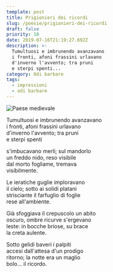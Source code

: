 ```yaml
---
template: post
title: Prigionieri dei ricordi
slug: /poesie/prigionieri-dei-ricordi
draft: false
priority: 10
date: 2019-07-16T21:19:27.692Z
description: >-
  Tumultuosi e imbrunendo avanzavano
  i fronti, afoni frassini urlavano
  d'inverno l'avvento; tra pruni
  e sterpi spenti...
category: Odi barbare
tags:
  - impressioni
  - odi barbare
---
```


![Paese medievale](/media/odi-barbare/prigionieri-dei-ricordi.jpg)

Tumultuosi e imbrunendo avanzavano<br/>
i fronti, afoni frassini urlavano <br/>
d'inverno l'avvento; tra pruni<br/>
e sterpi spenti

s'imbucavano merli; sul mandorlo<br/>
un freddo nido, reso visibile<br/>
dal morto fogliame, tremava<br/>
visibilmente.

Le ieratiche guglie imploravano<br/>
il cielo; sotto ai solidi platani<br/>
strisciante il farfuglio di foglie<br/>
rese all'ambiente.

Già sfoggiava il crepuscolo un abito<br/>
oscuro, ombre ricurve s'ergevano<br/>
leste: in bocche briose, su brace<br/>
la creta aulente.

Sotto gelidi baveri i palpiti<br/>
accesi dall'attesa d'un prodigo<br/>
ritorno; la notte era un maglio<br/>
bolo... il ricordo.
